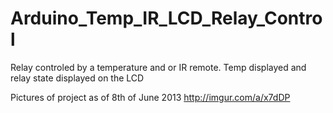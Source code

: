 Arduino_Temp_IR_LCD_Relay_Control
=================================

Relay controled by a temperature and or IR remote. Temp displayed and relay state displayed on the LCD


Pictures of project as of 8th of June 2013
http://imgur.com/a/x7dDP
